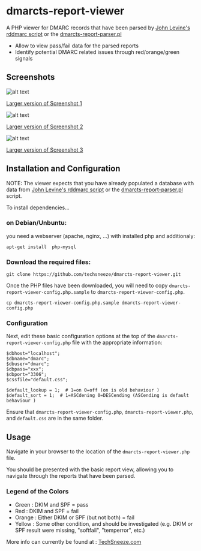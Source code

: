 # dmarcts-report-viewer
A PHP viewer for DMARC records that have been parsed by [John Levine's rddmarc script](http://www.taugh.com/rddmarc/) or the [dmarcts-report-parser.pl](https://github.com/techsneeze/dmarcts-report-parser)
* Allow to view pass/fail data for the parsed reports
* Identify potential DMARC related issues through red/orange/green signals

## Screenshots

![alt text](https://cert.civis.net/images/main-600.png "Screenshot 1")

[Larger version of Screenshot 1](https://cert.civis.net/images/main.png)

![alt text](https://cert.civis.net/images/reportdata-600.png "Screenshot 2")

[Larger version of Screenshot 2](https://cert.civis.net/images/reportdata.png)

![alt text](https://cert.civis.net/images/reportxml-600.png "Screenshot 3")

[Larger version of Screenshot 3](https://cert.civis.net/images/reportxml.png)

## Installation and Configuration

NOTE: The viewer expects that you have already populated a database with data from [John Levine's rddmarc script](http://www.taugh.com/rddmarc/) or the [dmarcts-report-parser.pl](https://github.com/techsneeze/dmarcts-report-parser) script.

To install dependencies...

### on Debian/Unbuntu:

you need a webserver (apache, nginx, ...) with installed php and additionaly:

```
apt-get install  php-mysql
```

### Download the required files:
```
git clone https://github.com/techsneeze/dmarcts-report-viewer.git
```

Once the PHP files have been downloaded, you will need to copy `dmarcts-report-viewer-config.php.sample` to `dmarcts-report-viewer-config.php`.

```
cp dmarcts-report-viewer-config.php.sample dmarcts-report-viewer-config.php
```

### Configuration

Next, edit these basic configuration options at the top of the `dmarcts-report-viewer-config.php` file with the appropriate information:

```
$dbhost="localhost";
$dbname="dmarc";
$dbuser="dmarc";
$dbpass="xxx";
$dbport="3306";
$cssfile="default.css";

$default_lookup = 1;  # 1=on 0=off (on is old behaviour )
$default_sort = 1;  # 1=ASCdening 0=DESCending (ASCending is default behaviour )
```

Ensure that `dmarcts-report-viewer-config.php`, `dmarcts-report-viewer.php`, and `default.css` are in the same folder.
## Usage

Navigate in your browser to the location of the `dmarcts-report-viewer.php` file.

You should be presented with the basic report view, allowing you to navigate through the reports that have been parsed.

### Legend of the Colors
* Green : DKIM and SPF = pass
* Red : DKIM and SPF = fail
* Orange : Either DKIM or SPF (but not both) = fail
* Yellow : Some other condition, and should be investigated (e.g. DKIM or SPF result were missing, "softfail", "temperror", etc.)


More info can currently be found at : [TechSneeze.com](http://www.techsneeze.com/dmarc-report/)
